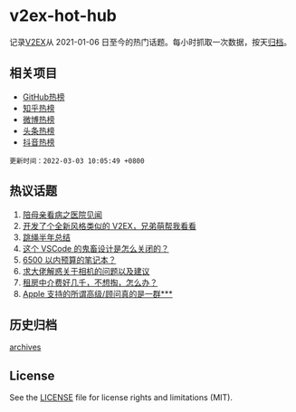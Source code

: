 # v2ex-hot-hub

 记录[V2EX](https://www.v2ex.com/)从 2021-01-06 日至今的热门话题。每小时抓取一次数据，按天[归档](archives)。
 
 ## 相关项目

- [GitHub热榜](https://github.com/snaildev/github-hot-hub)
- [知乎热榜](https://github.com/snaildev/zhihu-hot-hub)
- [微博热榜](https://github.com/snaildev/weibo-hot-hub)
- [头条热榜](https://github.com/snaildev/toutiao-hot-hub)
- [抖音热榜](https://github.com/snaildev/douyin-hot-hub)


 `更新时间：2022-03-03 10:05:49 +0800`

## 热议话题

1. [陪母亲看病之医院见闻](https://www.v2ex.com/t/837391)
1. [开发了个全新风格类似的 V2EX，兄弟萌帮我看看](https://www.v2ex.com/t/837490)
1. [跳绳半年总结](https://www.v2ex.com/t/837397)
1. [这个 VSCode 的鬼畜设计是怎么关闭的？](https://www.v2ex.com/t/837343)
1. [6500 以内预算的笔记本？](https://www.v2ex.com/t/837403)
1. [求大佬解惑关于相机的问题以及建议](https://www.v2ex.com/t/837346)
1. [租房中介费好几千，不想掏，怎么办？](https://www.v2ex.com/t/837463)
1. [Apple 支持的所谓高级/顾问真的是一群***](https://www.v2ex.com/t/837362)

## 历史归档

[archives](archives)

## License

See the [LICENSE](LICENSE) file for license rights and limitations (MIT).
